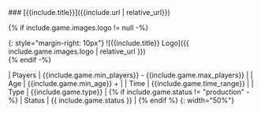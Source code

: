 <div class="row">
### [{{include.title}}]({{include.url | relative_url}})

{% if include.game.images.logo != null -%}
<div style="float:left">
{: style="margin-right: 10px"}
![{{include.title}} Logo]({{ include.game.images.logo | relative_url }})
</div>
{% endif -%}
<div style="float:left">

| Players | {{include.game.min_players}} - {{include.game.max_players}} |
| Age | {{include.game.min_age}} + |
| Time | {{include.game.time_range}} |
| Type | {{include.game.type}} |
{% if include.game.status != "production" -%}
| Status | <span class="status {{include.game.status|slugify}}">{{ include.game.status }}</span> |
{% endif %}
{: width="50%"}

</div>
</div>
